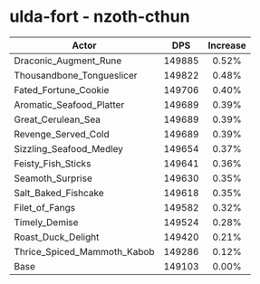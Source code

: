 # ulda-fort - nzoth-cthun
| Actor | DPS | Increase |
|---|:---:|:---:|
|Draconic_Augment_Rune|149885|0.52%|
|Thousandbone_Tongueslicer|149822|0.48%|
|Fated_Fortune_Cookie|149706|0.40%|
|Aromatic_Seafood_Platter|149689|0.39%|
|Great_Cerulean_Sea|149689|0.39%|
|Revenge_Served_Cold|149689|0.39%|
|Sizzling_Seafood_Medley|149654|0.37%|
|Feisty_Fish_Sticks|149641|0.36%|
|Seamoth_Surprise|149630|0.35%|
|Salt_Baked_Fishcake|149618|0.35%|
|Filet_of_Fangs|149582|0.32%|
|Timely_Demise|149524|0.28%|
|Roast_Duck_Delight|149420|0.21%|
|Thrice_Spiced_Mammoth_Kabob|149286|0.12%|
|Base|149103|0.00%|

